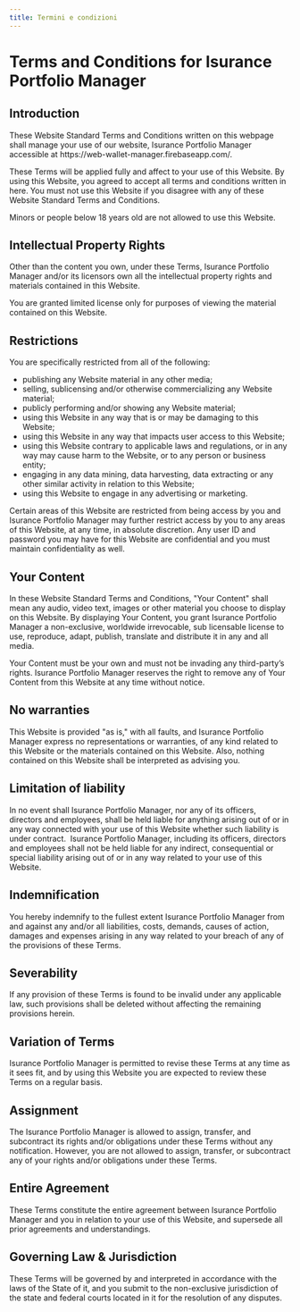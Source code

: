 ```yaml
---
title: Termini e condizioni
---
```


# Terms and Conditions for Isurance Portfolio Manager

## Introduction
  
<p>These Website Standard Terms and Conditions written on this webpage shall manage your use of our website, Isurance Portfolio Manager accessible at https://web-wallet-manager.firebaseapp.com/.</p>

<p>These Terms will be applied fully and affect to your use of this Website. By using this Website, you agreed to accept all terms and conditions written in here. You must not use this Website if you disagree with any of these Website Standard Terms and Conditions.</p>

<p>Minors or people below 18 years old are not allowed to use this Website.</p>

## Intellectual Property Rights

<p>Other than the content you own, under these Terms, Isurance Portfolio Manager and/or its licensors own all the intellectual property rights and materials contained in this Website.</p>

<p>You are granted limited license only for purposes of viewing the material contained on this Website.</p>

## Restrictions

<p>You are specifically restricted from all of the following:</p>

<ul>
    <li>publishing any Website material in any other media;</li>
    <li>selling, sublicensing and/or otherwise commercializing any Website material;</li>
    <li>publicly performing and/or showing any Website material;</li>
    <li>using this Website in any way that is or may be damaging to this Website;</li>
    <li>using this Website in any way that impacts user access to this Website;</li>
    <li>using this Website contrary to applicable laws and regulations, or in any way may cause harm to the Website, or to any person or business entity;</li>
    <li>engaging in any data mining, data harvesting, data extracting or any other similar activity in relation to this Website;</li>
    <li>using this Website to engage in any advertising or marketing.</li>
</ul>

<p>Certain areas of this Website are restricted from being access by you and Isurance Portfolio Manager may further restrict access by you to any areas of this Website, at any time, in absolute discretion. Any user ID and password you may have for this Website are confidential and you must maintain confidentiality as well.</p>

## Your Content

<p>In these Website Standard Terms and Conditions, "Your Content" shall mean any audio, video text, images or other material you choose to display on this Website. By displaying Your Content, you grant Isurance Portfolio Manager a non-exclusive, worldwide irrevocable, sub licensable license to use, reproduce, adapt, publish, translate and distribute it in any and all media.</p>

<p>Your Content must be your own and must not be invading any third-party’s rights. Isurance Portfolio Manager reserves the right to remove any of Your Content from this Website at any time without notice.</p>

## No warranties

<p>This Website is provided "as is," with all faults, and Isurance Portfolio Manager express no representations or warranties, of any kind related to this Website or the materials contained on this Website. Also, nothing contained on this Website shall be interpreted as advising you.</p>

## Limitation of liability

<p>In no event shall Isurance Portfolio Manager, nor any of its officers, directors and employees, shall be held liable for anything arising out of or in any way connected with your use of this Website whether such liability is under contract.  Isurance Portfolio Manager, including its officers, directors and employees shall not be held liable for any indirect, consequential or special liability arising out of or in any way related to your use of this Website.</p>

## Indemnification

<p>You hereby indemnify to the fullest extent Isurance Portfolio Manager from and against any and/or all liabilities, costs, demands, causes of action, damages and expenses arising in any way related to your breach of any of the provisions of these Terms.</p>

## Severability

<p>If any provision of these Terms is found to be invalid under any applicable law, such provisions shall be deleted without affecting the remaining provisions herein.</p>

## Variation of Terms

<p>Isurance Portfolio Manager is permitted to revise these Terms at any time as it sees fit, and by using this Website you are expected to review these Terms on a regular basis.</p>

## Assignment

<p>The Isurance Portfolio Manager is allowed to assign, transfer, and subcontract its rights and/or obligations under these Terms without any notification. However, you are not allowed to assign, transfer, or subcontract any of your rights and/or obligations under these Terms.</p>

## Entire Agreement
    
<p>These Terms constitute the entire agreement between Isurance Portfolio Manager and you in relation to your use of this Website, and supersede all prior agreements and understandings.</p>

## Governing Law & Jurisdiction

<p>These Terms will be governed by and interpreted in accordance with the laws of the State of it, and you submit to the non-exclusive jurisdiction of the state and federal courts located in it for the resolution of any disputes.</p>
